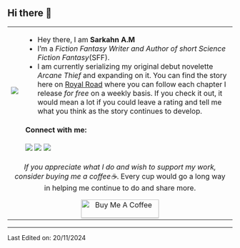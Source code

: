 ## Hi there 👋
<table>
  <tr>
    <td><img src="https://c.tenor.com/GN73MKBawZYAAAAi/busy-cute.gif"></td>
    <td>
      <ul>
        <li>Hey there, I am <strong>Sarkahn A.M</strong></li>
        <li>I’m a <em>Fiction Fantasy Writer and Author of short Science Fiction Fantasy</em>(SFF).</li>
        <li>I am currently serializing my original debut novelette <em>Arcane Thief</em> and expanding on it. You can find the story here on <a href="https://www.royalroad.com/author-dashboard/dashboard/113229">Royal Road</a> where you can follow each chapter I release <em>for free</em> on a weekly basis. If you check it out, it would mean a lot if you could leave a rating and tell me what you think as the story continues to develop.</li>
      </ul>
      <h4>Connect with me:</h4>
      <a href="mailto:sarkahn.am@gmail.com"><img src="https://img.icons8.com/dusk/40/000000/new-post.png"/></a>
      <a href="https://sarkahnam.github.io/"><img src="https://img.icons8.com/dusk/40/000000/internet--v1.png"/></a>
      <a href="https://twitter.com/SarkahnAm"><img src="https://img.icons8.com/dusk/40/000000/twitter.png"/></a>
    </td>
  </tr>
  <tr>
    <td align="center" colspan="2">
      <p><i>If you appreciate what I do and wish to support my work, consider buying me a coffee☕</i>. Every cup would go a long way in helping me continue to do and share more.</p>
      <a href="https://ko-fi.com/sarkahnam" target="_blank"><img src="https://www.buymeacoffee.com/assets/img/custom_images/orange_img.png" alt="Buy Me A Coffee" style="height: 41px !important;width: 174px !important;box-shadow: 0px 3px 2px 0px rgba(190, 190, 190, 0.5) !important;-webkit-box-shadow: 0px 3px 2px 0px rgba(190, 190, 190, 0.5) !important;" ></a>
    </td>
  </tr>
</table>

------

Last Edited on: 20/11/2024

